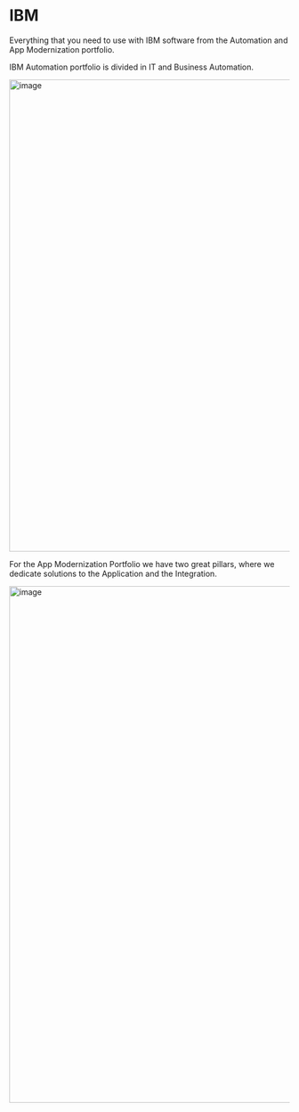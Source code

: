 # IBM
Everything that you need to use with IBM software from the Automation and App Modernization portfolio.

IBM Automation portfolio is divided in IT and Business Automation. 

<img width="847" alt="image" src="https://github.com/user-attachments/assets/3c574fbb-571b-4dd1-b69c-807cc84c3a6e">


For the App Modernization Portfolio we have two great pillars, where we dedicate solutions to the Application and the Integration.

<img width="927" alt="image" src="https://github.com/user-attachments/assets/03950ad3-eaa9-4521-a74a-e20a2a2109d5">

